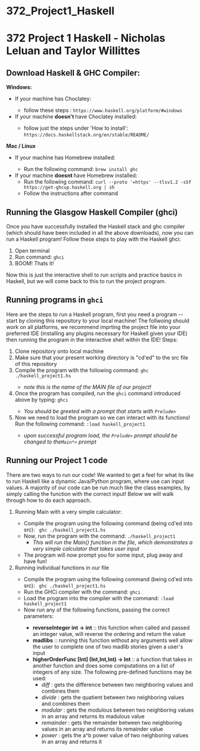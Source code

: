 # 372_Project1_Haskell
<h1>372 Project 1 Haskell - Nicholas Leluan and Taylor Willittes</h1>
<h2>Download Haskell & GHC Compiler:</h2>
<b>Windows:</b>
<ul>
  <li>If your machine has Choclatey:</li>
  <ul>
    <li> follow these steps : <code>https://www.haskell.org/platform/#windows</code></li>
  </ul>
  <li> If your machine <b> doesn't </b> have Choclatey installed: </li>
    <ul>
      <li> follow just the steps under 'How to install': <code>https://docs.haskellstack.org/en/stable/README/</code></li>
    </ul> 
  </ul>
 <b>Mac / Linux </b>
 <ul>
  <li>If your machine has Homebrew installed:</li>
  <ul>
    <li> Run the following command: <code>brew install ghc</code></li>
  </ul>
  <li>If your machine <b> doesnt </b> have Homebrew installed:
    <ul>
      <li>Run the following command: <code>curl --proto '=https' --tlsv1.2 -sSf https://get-ghcup.haskell.org | sh</code></li>
      <li>Follow the instructions after command</li>
    </ul>
  </ul>
 <h2>Running the Glasgow Haskell Compiler (ghci)</h2>
 Once you have successfully installed the Haskell stack and ghc compiler (which should have been included in all the above downloads), 
 now you can run a Haskell program!
 Follow these steps to play with the Haskell ghci:
 <ol>
  <li>Open terminal</li>
  <li>Run command: <code>ghci</code></li>
  <li>BOOM! Thats it!</li>
  </ol>
Now this is just the interactive shell to run scripts and practice basics in Haskell, but we will come back to this to run the project program.<br>
<h2>Running programs in <code>ghci</code></h2>
Here are the steps to run a Haskell program, first you need a program -- start by cloning this repository to your local machine! The follwoing should work on all platforms, we recommend imprting the project file into your preferred IDE (installing any plugins necessary for Haskell given your IDE) then running the program in the interactive shell within the IDE!
Steps:
<ol>
  <li>Clone repository onto local machine</li>
  <li>Make sure that your present working directory is "cd'ed" to the src file of this repository</li>
  <li>Compile the program with the following command: <code>ghc ./haskell_project1.hs</code></li>
  <ul><li><i>note this is the name of the MAIN file of our project!</i></li></ul>
  <li>Once the program has compiled, run the <code>ghci</code> command introduced above by typing: <code>ghci</code></li>
  <ul><li><i>You should be greeted with a prompt that starts with <code>Prelude></code></i></li></ul>
  <li>Now we need to load the program so we can interact with its functions! Run the following command: <code>:load haskell_project1</code></li>
  <ul><li><i>upon successful program load, the <code>Prelude></code> prompt should be changed to the<code>Main*></code> prompt</i></li></ul>
  </ol>
<h2>Running our Project 1 code </h2>
There are two ways to run our code! We wanted to get a feel for what its like to run Haskell like a dynamic Java/Python program, where use can input values. A majority of our code can be run much like the class examples, by simply calling the function with the correct input! Below we will walk through how to do each approach.
<ol>
  <li>Running Main with a very simple calculator:</li>
  <ul>
    <li>Compile the program using the following command (being cd'ed into src): <code> ghc ./haskell_project1.hs </code></li>
    <li>Now, run the program with the command: <code>./haskell_project1</code>
      <ul><i><li>This will run the Main() function in the file, which demonstrates a very simple calculator that takes user input</i></li></ul>
  <li>The program will now prompt you for some input, plug away and have fun!</li>
  </ul>
  <li>Running individual functions in our file</li>
  <ul>
  <li>Compile the program using the following command (being cd'ed into src): <code> ghc ./haskell_project1.hs </code></li>
  <li>Run the GHCi compiler with the command: <code>ghci</code></li>
  <li>Load the program into the compiler with the command: <code>:load haskell_project1</code></li>
  <li>Now run any of the following functions, passing the correct parameters:</li>
  <ul>
    <li><b>reverseInteger int -> int</b> :: this function when called and passed an integer value, will reverse the ordering and return the value</li>
    <li><b>madlibs</b> :: running this function without any arguments well allow the user to complete one of two madlib stories given a user's input</li>
    <li><b>higherOrderFunc [Int] (Int,Int,Int) -> Int </b> :: a function that takes in another function and does some computations on a list of integers of any size. The following pre-defined functions may be used:
      <ul>
        <li><i>diff</i> : gets the difference between two neighboring values and combines them</li>
        <li><i>divide</i> : gets the quatient between two neighboring values and combines them</li>
        <li><i>modular</i> : gets the modulous between two neighboring values in an array and returns its madulous value</li>
        <li><i>remainder</i> : gets the remainder between two neighboring values in an array and returns its remainder value</li>
        <li><i>power</i> : gets the a^b power value of two neighboring values in an array and returns it</li>
        
  </ol>
  

  


